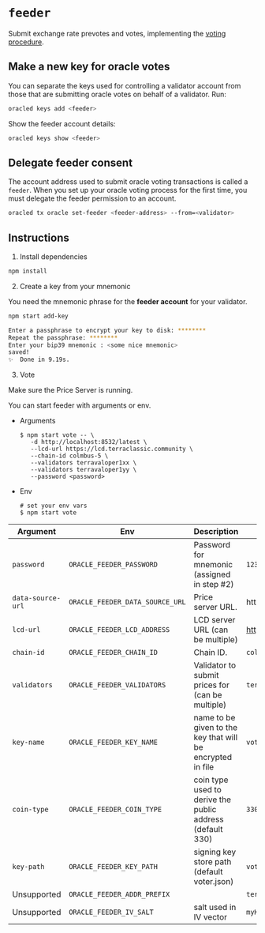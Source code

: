 # `feeder`

Submit exchange rate prevotes and votes, implementing the [voting procedure](https://github.com/terra-money/andromeda-oracle/blob/main/x/oracle/spec/01_concepts.md#voting-procedure).

## Make a new key for oracle votes

You can separate the keys used for controlling a validator account from those that are submitting oracle votes on behalf of a validator. Run:

```bash
oracled keys add <feeder>
```

Show the feeder account details:

```bash
oracled keys show <feeder>
```

## Delegate feeder consent

The account address used to submit oracle voting transactions is called a `feeder`. When you set up your oracle voting process for the first time, you must delegate the feeder permission to an account.

```bash
oracled tx oracle set-feeder <feeder-address> --from=<validator>
```


## Instructions

1. Install dependencies

```sh
npm install
```

2. Create a key from your mnemonic

You need the mnemonic phrase for the **feeder account** for your validator.

```sh
npm start add-key

Enter a passphrase to encrypt your key to disk: ********
Repeat the passphrase: ********
Enter your bip39 mnemonic : <some nice mnemonic>
saved!
✨  Done in 9.19s.
```

3. Vote

Make sure the Price Server is running.

You can start feeder with arguments or env.

* Arguments
   ``` shell
   $ npm start vote -- \
      -d http://localhost:8532/latest \
      --lcd-url https://lcd.terraclassic.community \
      --chain-id colmbus-5 \
      --validators terravaloper1xx \
      --validators terravaloper1yy \
      --password <password>
   ```

* Env
   ```shell
   # set your env vars 
   $ npm start vote
   ```


| Argument              | Env                              | Description                                               | Example                        |
| --------------------- | -------------------------------- | --------------------------------------------------------- | ------------------------------ |
| `password`            | `ORACLE_FEEDER_PASSWORD`         | Password for mnemonic (assigned in step #2)               | `12345678`                     |
| `data-source-url`     | `ORACLE_FEEDER_DATA_SOURCE_URL`  | Price server URL.                                         | http://localhost:8532/latest   |
| `lcd-url`             | `ORACLE_FEEDER_LCD_ADDRESS`      | LCD server URL (can be multiple)                          | https://lcd.terraclassic.community |
| `chain-id`            | `ORACLE_FEEDER_CHAIN_ID`         | Chain ID.                                                 | `colmbus-5         `           |
| `validators`          | `ORACLE_FEEDER_VALIDATORS`       | Validator to submit prices for (can be multiple)          | `terravaloper1xx...`           |
| `key-name`            | `ORACLE_FEEDER_KEY_NAME`         | name to be given to the key that will be encrypted in file| `voter`                        |
| `coin-type`           | `ORACLE_FEEDER_COIN_TYPE`        | coin type used to derive the public address (default 330) | `330`                          |
| `key-path`            | `ORACLE_FEEDER_KEY_PATH`         | signing key store path (default voter.json)               | `voter.json`                   |
| Unsupported           | `ORACLE_FEEDER_ADDR_PREFIX`      |                                                           | `terra`                        |
| Unsupported           | `ORACLE_FEEDER_IV_SALT`          | salt used in IV vector                                    | `myHashedIV`                   |